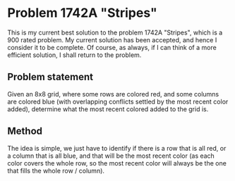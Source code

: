 # Problem 1742A "Stripes"
This is my current best solution to the problem 1742A "Stripes", which is a 900 rated problem. My current solution has been accepted, and hence I consider it to be complete. Of course, as always, if I can think of a more efficient solution, I shall return to the problem. 

## Problem statement
Given an 8x8 grid, where some rows are colored red, and some columns are colored blue (with overlapping conflicts settled by the most recent color added), determine what the most recent colored added to the grid is.

## Method
The idea is simple, we just have to identify if there is a row that is all red, or a column that is all blue, and that will be the most recent color (as each color covers the whole row, so the most recent color will always be the one that fills the whole row / column).